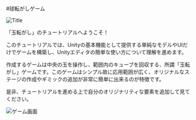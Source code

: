 #球転がしゲーム

![Title](http://tutorial.unity3d.jp/wp-content/uploads/2015/02/hajiyuni1.png)

「玉転がし」のチュートリアルへようこそ！

このチュートリアルでは、Unityの基本機能として提供する単純なモデルやUIだけでゲームを構築し、Unityエディタの簡単な使い方について理解を進めます。

作成するゲームは中央の玉を操作し、範囲内のキューブを回収する、所謂「玉転がし」ゲームです。このゲームはシンプル故に応用範囲が広く、オリジナルなステージの作成やギミックの追加が非常に簡単に出来るのが特徴です。

是非、チュートリアルを進める上で自分のオリジナリティな要素を追加して見てください。

![ゲーム画面](https://raw.githubusercontent.com/wiki/unity3d-jp/FirstTutorial/img/GameScreenshot.png)